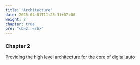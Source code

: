 ```yaml
---
title: "Architecture"
date: 2025-04-01T11:25:31+07:00
weight: 2
chapter: true
pre: "<b>2. </b>"
---
```


### Chapter 2

Providing the high level architecture for the core of digital.auto